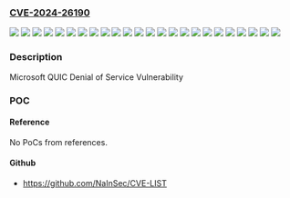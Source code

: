 ### [CVE-2024-26190](https://cve.mitre.org/cgi-bin/cvename.cgi?name=CVE-2024-26190)
![](https://img.shields.io/static/v1?label=Product&message=.NET%207.0&color=blue)
![](https://img.shields.io/static/v1?label=Product&message=.NET%208.0&color=blue)
![](https://img.shields.io/static/v1?label=Product&message=Microsoft%20Visual%20Studio%202022%20version%2017.4&color=blue)
![](https://img.shields.io/static/v1?label=Product&message=Microsoft%20Visual%20Studio%202022%20version%2017.6&color=blue)
![](https://img.shields.io/static/v1?label=Product&message=Microsoft%20Visual%20Studio%202022%20version%2017.8&color=blue)
![](https://img.shields.io/static/v1?label=Product&message=Microsoft%20Visual%20Studio%202022%20version%2017.9&color=blue)
![](https://img.shields.io/static/v1?label=Product&message=Windows%2011%20Version%2023H2&color=blue)
![](https://img.shields.io/static/v1?label=Product&message=Windows%2011%20version%2021H2&color=blue)
![](https://img.shields.io/static/v1?label=Product&message=Windows%2011%20version%2022H2&color=blue)
![](https://img.shields.io/static/v1?label=Product&message=Windows%2011%20version%2022H3&color=blue)
![](https://img.shields.io/static/v1?label=Product&message=Windows%20Server%202022%2C%2023H2%20Edition%20(Server%20Core%20installation)&color=blue)
![](https://img.shields.io/static/v1?label=Product&message=Windows%20Server%202022&color=blue)
![](https://img.shields.io/static/v1?label=Version&message=1.0.0%3C%208.0.3%20&color=brighgreen)
![](https://img.shields.io/static/v1?label=Version&message=10.0.0%3C%2010.0.20348.2340%20&color=brighgreen)
![](https://img.shields.io/static/v1?label=Version&message=10.0.0%3C%2010.0.22000.2836%20&color=brighgreen)
![](https://img.shields.io/static/v1?label=Version&message=10.0.0%3C%2010.0.22621.3296%20&color=brighgreen)
![](https://img.shields.io/static/v1?label=Version&message=10.0.0%3C%2010.0.22631.3296%20&color=brighgreen)
![](https://img.shields.io/static/v1?label=Version&message=10.0.0%3C%2010.0.25398.763%20&color=brighgreen)
![](https://img.shields.io/static/v1?label=Version&message=17.0%3C%2017.9.3%20&color=brighgreen)
![](https://img.shields.io/static/v1?label=Version&message=17.4.0%3C%2017.4.17%20&color=brighgreen)
![](https://img.shields.io/static/v1?label=Version&message=17.6.0%3C%2017.6.13%20&color=brighgreen)
![](https://img.shields.io/static/v1?label=Version&message=17.8.0%3C%2017.8.8%20&color=brighgreen)
![](https://img.shields.io/static/v1?label=Version&message=7.0.0%3C%207.0.17%20&color=brighgreen)
![](https://img.shields.io/static/v1?label=Vulnerability&message=CWE-400%3A%20Uncontrolled%20Resource%20Consumption&color=brighgreen)

### Description

Microsoft QUIC Denial of Service Vulnerability

### POC

#### Reference
No PoCs from references.

#### Github
- https://github.com/NaInSec/CVE-LIST

